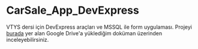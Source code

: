 # CarSale_App_DevExpress
VTYS dersi için DevExpress araçları ve MSSQL ile form uygulaması. Projeyi <a href="https://drive.google.com/file/d/16-whFdOhb4PXljq4l7MkdHuEh1TWx_J4/view?usp=sharing">burada</a> yer alan Google Drive'a yüklediğim doküman üzerinden inceleyebilirsiniz.
